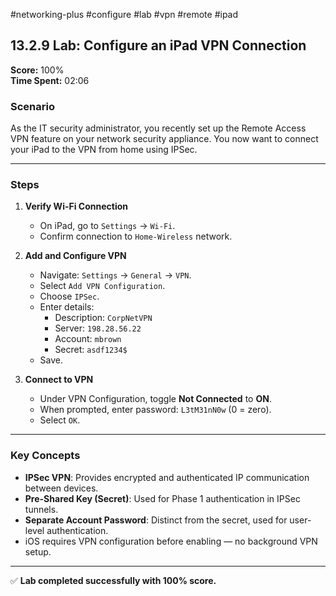 #networking-plus #configure #lab #vpn #remote #ipad 

## 13.2.9 Lab: Configure an iPad VPN Connection  
**Score:** 100%  
**Time Spent:** 02:06  

### Scenario  
As the IT security administrator, you recently set up the Remote Access VPN feature on your network security appliance. You now want to connect your iPad to the VPN from home using IPSec.

---

### Steps  

1. **Verify Wi-Fi Connection**  
   - On iPad, go to `Settings` → `Wi-Fi`.  
   - Confirm connection to `Home-Wireless` network.

2. **Add and Configure VPN**  
   - Navigate: `Settings` → `General` → `VPN`.  
   - Select `Add VPN Configuration`.  
   - Choose `IPSec`.  
   - Enter details:  
     - Description: `CorpNetVPN`  
     - Server: `198.28.56.22`  
     - Account: `mbrown`  
     - Secret: `asdf1234$`  
   - Save.

3. **Connect to VPN**  
   - Under VPN Configuration, toggle **Not Connected** to **ON**.  
   - When prompted, enter password: `L3tM31nN0w` (0 = zero).  
   - Select `OK`.

---

### Key Concepts  
- **IPSec VPN**: Provides encrypted and authenticated IP communication between devices.  
- **Pre-Shared Key (Secret)**: Used for Phase 1 authentication in IPSec tunnels.  
- **Separate Account Password**: Distinct from the secret, used for user-level authentication.  
- iOS requires VPN configuration before enabling — no background VPN setup.

---

✅ **Lab completed successfully with 100% score.**
